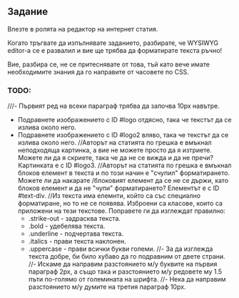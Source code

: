 ## Задание

Влезте в ролята на редактор на интернет статия.

Когато тръгвате да изпълнявате заданието, разбирате, че WYSIWYG editor-а се е развалил и вие ще трябва да форматирате текста ръчно!

Вие, разбира се, не се притеснявате от това, тъй като вече имате необходимите знания да го направите от часовете по CSS.

### TODO:
///- Първият ред на всеки параграф трябва да започва 10px навътре.
- Подравнете изображението с ID #logo отдясно, така че текстът да се излива около него.
- Подравнете изображението с ID #logo2 вляво, така че текстът да се излива около него.
//Авторът на статията по грешка е вмъкнал неподходяща картинка, а вие не можете просто да я изтриете. Mожете ли да я скриете, така че да не се вижда и да не пречи? Картинката е с ID #logo3.
//Авторът на статията по грешка е вмъкнал блоков елемент в текста и по този начин е "счупил" форматирането. Можете ли да накарате /блоковият елемент да се не се държи, като блоков елемент и да не "чупи" форматирането? Елементът е с ID #text-div.
//Из текста има елемнти, който са със специално форматиране, но то не се появява. Изброени са класове, които са приложени на тези текстове. Поправете ги да изглеждат правилно:
    - .strike-out - задрасква текста.
    - .bold - удебелява текста.
    - .underline - подчертава текста.
    - .italics - прави текста наклонен.
    - .uppercase - прави всички букви големи.
//- За да изглежда текста добре, би било хубаво да го подравним от двете страни.
//- Искаме да направим разстоянието м/у буквите на първия параграф 2px, а също така и разстоянието м/у редовете му 1.5 пъти по-голямо от големината на шрифта.
//- Нека да направим разстоянието м/у думите на третия параграф 10px.
